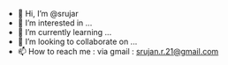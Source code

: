 - 👋 Hi, I’m @srujar
- 👀 I’m interested in ...
- 🌱 I’m currently learning ...
- 💞️ I’m looking to collaborate on ...
- 📫 How to reach me : via gmail : srujan.r.21@gmail.com

<!---
srujar/srujar is a ✨ special ✨ repository because its `README.md` (this file) appears on your GitHub profile.
You can click the Preview link to take a look at your changes.
--->
